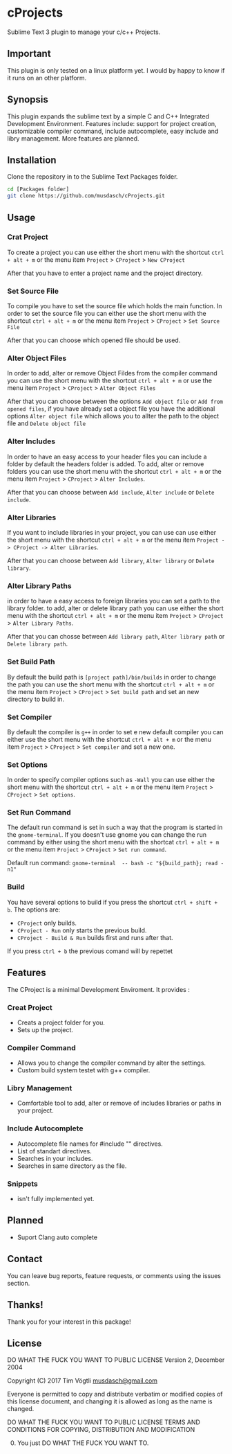 # cProjects
Sublime Text 3 plugin to manage your c/c++ Projects.

## Important
This plugin is only tested on a linux platform yet. I would by happy to know if it runs on an other platform.

## Synopsis
This plugin expands the sublime text by a simple  C and C++ Integrated Development Environment.
Features include: support for project creation, customizable compiler command, include autocomplete, easy include and libry management.
More features are planned.

## Installation
Clone the repository in to the Sublime Text Packages folder.
```bash
cd [Packages folder]
git clone https://github.com/musdasch/cProjects.git
```

## Usage

### Crat Project
To create a project you can use either the short menu with the shortcut `ctrl + alt + m`  or the menu item `Project` > `CProject` > `New CProject`

After that you have to enter a project name and the project directory.

### Set Source File
To compile you have to set the source file which holds the main function. In order to set the source file you can either use the short menu with the shortcut `ctrl + alt + m` or the menu item `Project` > `CProject` > `Set Source File`

After that you can choose which opened file should be used.

### Alter Object Files
In order to add, alter or remove Object Fildes from the compiler command you can use the short menu with the shortcut `ctrl + alt + m` or use the menu item `Project` > `CProject` > `Alter Object Files`

After that you can choose between the options `Add object file` or `Add from opened files`, if you have already set a object file you have the additional options `Alter object file` which allows you to allter the path to the object file and `Delete object file`

### Alter Includes
In order to have an easy access to your header files you can include a folder by default the headers folder is added. To add, alter or remove folders you can use the short menu with the shortcut `ctrl + alt + m` or the menu item `Project` > `CProject` > `Alter Includes`.

After that you can choose between `Add include`, `Alter include` or `Delete include`.

### Alter Libraries
If you want to include libraries in your project, you can use can use either the short menu with the shortcut `ctrl + alt + m` or the menu item `Project -> CProject -> Alter Libraries`.

After that you can choose between `Add library`, `Alter library` or `Delete library`.

### Alter Library Paths
in order to have a easy access to foreign libraries you can set a path to the library folder. to add, alter or delete library path you can use either the short menu with the shortcut `ctrl + alt + m` or the menu item `Project` > `CProject` > `Alter Library Paths`.

After that you can chosse between `Add library path`, `Alter library path` or `Delete library path`.

### Set Build Path
By default the build path is `[project path]/bin/builds` in order to change the path you can use the short menu with the shortcut `ctrl + alt + m` or the menu item `Project` > `CProject` > `Set build path` and set an new directory to build in.

### Set Compiler
By default the compiler is `g++` in order to set e new default compiler you can either use the short menu with the shortcut `ctrl + alt + m` or the menu item `Project` > `CProject` > `Set compiler` and set a new one.

### Set Options
In order to specify compiler options such as `-Wall` you can use either the short menu with the shortcut `ctrl + alt + m` or the menu item `Project` > `CProject` > `Set options`.

### Set Run Command
The default run command is set in such a way that the program is started in the `gnome-terminal`. If you doesn't use gnome you can change the run command by either using the short menu with the shortcat `ctrl + alt + m` or the menu item `Project` > `CProject` > `Set run command`.

Default run command: `gnome-terminal  -- bash -c "${build_path}; read -n1"`

### Build
You have several options to build if you press the shortcut `ctrl + shift + b`. The options are:

 * `CProject` only builds.
 * `CProject - Run` only starts the previous build.
 * `CProject - Build & Run` builds first and runs after that.

If you press `ctrl + b` the previous comand will by repettet

## Features
The CProject is a minimal Development Enviroment. It provides :

### Creat Project
  * Creats a project folder for you.
  * Sets up the project.

### Compiler Command
  * Allows you to change the compiler command by alter the settings.
  * Custom build system testet with g++ compiler.

### Libry Management
  * Comfortable tool to add, alter or remove of includes libraries or paths in your project.

### Include Autocomplete
  * Autocomplete file names for #include "" directives.
  * List of standart directives.
  * Searches in your includes.
  * Searches in same directory as the file.

### Snippets
  * isn't fully implemented yet.

## Planned
  * Suport Clang auto complete

## Contact
You can leave bug reports, feature requests, or comments using the issues section.

## Thanks!
Thank you for your interest in this package!

## License
DO WHAT THE FUCK YOU WANT TO PUBLIC LICENSE Version 2, December 2004

Copyright (C) 2017 Tim Vögtli musdasch@gmail.com

Everyone is permitted to copy and distribute verbatim or modified copies of this license document, and changing it is allowed as long as the name is changed.

DO WHAT THE FUCK YOU WANT TO PUBLIC LICENSE TERMS AND CONDITIONS FOR COPYING, DISTRIBUTION AND MODIFICATION

  0. You just DO WHAT THE FUCK YOU WANT TO.
